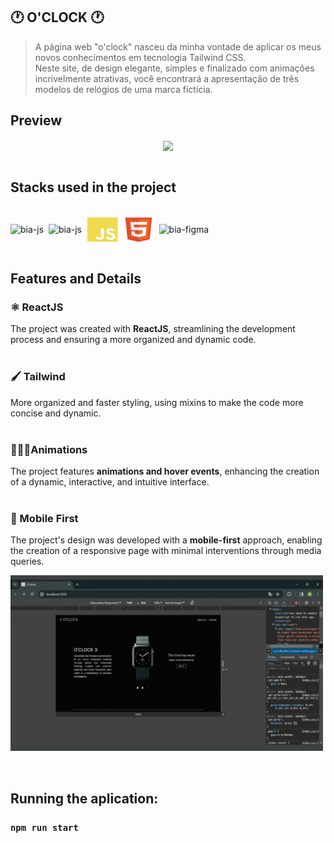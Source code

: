 ## 🕐 O'CLOCK 🕐

>A página web "o'clock" nasceu da minha vontade de aplicar os meus novos conhecimentos em tecnologia Tailwind CSS. <br>Neste site, de design elegante, simples e finalizado com animações incrivelmente atrativas, você encontrará a apresentação de três modelos de relógios de uma marca fictícia.<br>

## Preview
<div align="center">
  <img align="center" src="src/imgs/preview-oclock.gif" width="700px">
</div> <br>

## Stacks used in the project
<div style="display: inline_block"><br>
  <img align="center" alt="bia-js" height="40" width="50" src="https://www.vectorlogo.zone/logos/tailwindcss/tailwindcss-icon.svg">
  <img>
  <img align="center" alt="bia-js" height="40" width="50" src="https://www.vectorlogo.zone/logos/reactjs/reactjs-icon.svg">
  <img>
  <img align="center" alt="bia-js" height="40" width="50" src="https://raw.githubusercontent.com/devicons/devicon/master/icons/javascript/javascript-plain.svg">
  <img>
  <img align="center" alt="bia-HTML" height="40" width="50" src="https://raw.githubusercontent.com/devicons/devicon/master/icons/html5/html5-original.svg">
  <img>
  <img align="center" width="40" height="40" src="https://www.vectorlogo.zone/logos/figma/figma-icon.svg" alt="bia-figma"/>
</div>
<br>

## Features and Details

### ⚛️ ReactJS
The project was created with **ReactJS**, streamlining the development process and ensuring a more organized and dynamic code.<br><br>

### 🖌️ Tailwind 
More organized and faster styling, using mixins to make the code more concise and dynamic.<br><br>

### 🏃🏼‍♀️Animations
The project features **animations and hover events**, enhancing the creation of a dynamic, interactive, and intuitive interface.<br><br>

### 📲 Mobile First
The project's design was developed with a **mobile-first** approach, enabling the creation of a responsive page with minimal interventions through media queries.

<div align="left">
  <img align="center" src="src/imgs/responsive-oclock.gif" width="500px">
</div> <br><br>

## Running the aplication:

### `npm run start`
